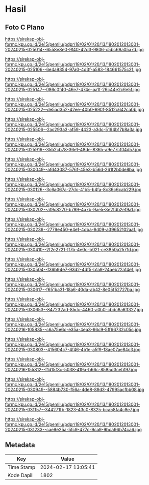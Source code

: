 # Hasil

## Foto C Plano

https://sirekap-obj-formc.kpu.go.id/2e15/pemilu/pdpr/18/02/01/20/13/1802012013001-20240215-025014--6558e8e0-9f40-42d3-9806-c5bc69a05a7d.jpg

https://sirekap-obj-formc.kpu.go.id/2e15/pemilu/pdpr/18/02/01/20/13/1802012013001-20240215-025106--6e4a9354-97a0-4d3f-a583-184661575c21.jpg

https://sirekap-obj-formc.kpu.go.id/2e15/pemilu/pdpr/18/02/01/20/13/1802012013001-20240215-025147--086c0f40-46e7-474e-aa1f-26c44e2c6e5f.jpg

https://sirekap-obj-formc.kpu.go.id/2e15/pemilu/pdpr/18/02/01/20/13/1802012013001-20240215-025222--de5ad352-42ee-40b0-990f-8512c642ca0b.jpg

https://sirekap-obj-formc.kpu.go.id/2e15/pemilu/pdpr/18/02/01/20/13/1802012013001-20240215-025506--2ac293a3-af59-4423-a3dc-5164b17b8a3a.jpg

https://sirekap-obj-formc.kpu.go.id/2e15/pemilu/pdpr/18/02/01/20/13/1802012013001-20240215-025916--35b2cb78-36e1-48de-8365-a9e77cf04d57.jpg

https://sirekap-obj-formc.kpu.go.id/2e15/pemilu/pdpr/18/02/01/20/13/1802012013001-20240215-030049--afd43087-576f-45e3-b56d-261f2b0de8ba.jpg

https://sirekap-obj-formc.kpu.go.id/2e15/pemilu/pdpr/18/02/01/20/13/1802012013001-20240215-030126--3c6a067a-27dc-41b5-b4fa-8c36c6cab229.jpg

https://sirekap-obj-formc.kpu.go.id/2e15/pemilu/pdpr/18/02/01/20/13/1802012013001-20240215-030202--a19c8270-b799-4a7b-9ae5-3e2fdb2ef9a1.jpg

https://sirekap-obj-formc.kpu.go.id/2e15/pemilu/pdpr/18/02/01/20/13/1802012013001-20240215-030239--2779e450-e4e1-4dba-9d09-a39652102aa1.jpg

https://sirekap-obj-formc.kpu.go.id/2e15/pemilu/pdpr/18/02/01/20/13/1802012013001-20240215-030410--2f2e2721-ff7b-4e0c-b021-ce3850a2571d.jpg

https://sirekap-obj-formc.kpu.go.id/2e15/pemilu/pdpr/18/02/01/20/13/1802012013001-20240215-030504--f36b94e7-93d2-4df5-b1a9-24aeb22a14e1.jpg

https://sirekap-obj-formc.kpu.go.id/2e15/pemilu/pdpr/18/02/01/20/13/1802012013001-20240215-030617--f651ba31-18a6-40da-ab42-8e05f52727ba.jpg

https://sirekap-obj-formc.kpu.go.id/2e15/pemilu/pdpr/18/02/01/20/13/1802012013001-20240215-030653--847232ad-85dc-4460-a0b0-cbdc8a6ff327.jpg

https://sirekap-obj-formc.kpu.go.id/2e15/pemilu/pdpr/18/02/01/20/13/1802012013001-20240216-105835--c6a75e6c-e35a-4ea3-96c9-5ff66732c05c.jpg

https://sirekap-obj-formc.kpu.go.id/2e15/pemilu/pdpr/18/02/01/20/13/1802012013001-20240215-030803--415604c7-4f46-4b1e-a5f9-18ae07ae84c3.jpg

https://sirekap-obj-formc.kpu.go.id/2e15/pemilu/pdpr/18/02/01/20/13/1802012013001-20240216-155812--f1d15f3c-5038-419a-b66c-8585d3ceb197.jpg

https://sirekap-obj-formc.kpu.go.id/2e15/pemilu/pdpr/18/02/01/20/13/1802012013001-20240215-030949--5884b730-f56a-4de8-89d3-47995acfbb08.jpg

https://sirekap-obj-formc.kpu.go.id/2e15/pemilu/pdpr/18/02/01/20/13/1802012013001-20240215-031157--344271fb-1823-43c0-8325-bca58fa4c8e7.jpg

https://sirekap-obj-formc.kpu.go.id/2e15/pemilu/pdpr/18/02/01/20/13/1802012013001-20240215-031233--cae8e25a-5fc9-477c-9ca9-9bca96b74ca6.jpg


## Metadata

| Key        | Value               |
| ---------- | ------------------- |
| Time Stamp | 2024-02-17 13:05:41 |
| Kode Dapil | 1802                |



